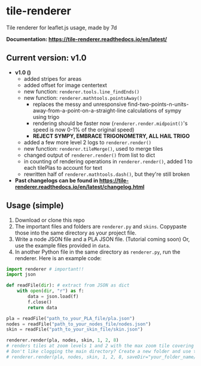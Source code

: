 # tile-renderer
Tile renderer for leaflet.js usage, made by 7d

**Documentation: https://tile-renderer.readthedocs.io/en/latest/**

## Current version: v1.0
* **v1.0 ()**
  * added stripes for areas
  * added offset for image centertext
  * new function: `renderer.tools.line_findEnds()`
  * new function: `renderer.mathtools.pointsAway()`
    * replaces the messy and unresponsive find-two-points-n-units-away-from-a-point-on-a-straight-line calculations of sympy using trigo
    * rendering should be faster now (`renderer.render.midpoint()`'s speed is now 0-1% of the original speed)
    * **REJECT SYMPY, EMBRACE TRIGONOMETRY, ALL HAIL TRIGO**
  * added a few more level 2 logs to `renderer.render()`
  * new function: `renderer.tileMerge()`, used to merge tiles
  * changed output of `renderer.render()` from list to dict
  * in counting of rendering operations in `renderer.render()`, added 1 to each tilePlas to account for text
  * rewritten half of `renderer.mathtools.dash()`, but they're still broken
* **Past changelogs can be found in https://tile-renderer.readthedocs.io/en/latest/changelog.html**

## Usage (simple)
1. Download or clone this repo
2. The important files and folders are `renderer.py` and `skins`. Copypaste those into the same directory as your project file.
3. Write a node JSON file and a PLA JSON file. (Tutorial coming soon) Or, use the example files provided in `data`.
4. In another Python file in the same directory as `renderer.py`, run the renderer. Here is an example code:
```python
import renderer # important!!
import json

def readFile(dir): # extract from JSON as dict
    with open(dir, "r") as f:
        data = json.load(f)
        f.close()
        return data

pla = readFile("path_to_your_PLA_file/pla.json")
nodes = readFile("path_to_your_nodes_file/nodes.json")
skin = readFile("path_to_your_skin_file/skin.json")

renderer.render(pla, nodes, skin, 1, 2, 8)
# renders tiles at zoom levels 1 and 2 with the max zoom tile covering 8 units
# Don't like clogging the main directory? Create a new folder and use this instead:
# renderer.render(pla, nodes, skin, 1, 2, 8, saveDir="your_folder_name/")
```